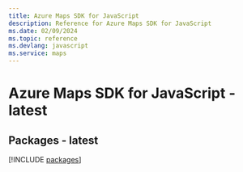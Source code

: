 ```yaml
---
title: Azure Maps SDK for JavaScript
description: Reference for Azure Maps SDK for JavaScript
ms.date: 02/09/2024
ms.topic: reference
ms.devlang: javascript
ms.service: maps
---
```

# Azure Maps SDK for JavaScript - latest
## Packages - latest
[!INCLUDE [packages](maps-index.md)]
